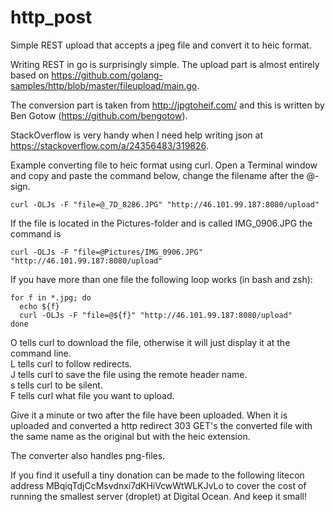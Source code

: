 # http_post
Simple REST upload that accepts a jpeg file and convert it to heic format.

Writing REST in go is surprisingly simple. The upload part is almost entirely based
on https://github.com/golang-samples/http/blob/master/fileupload/main.go.

The conversion part is taken from
http://jpgtoheif.com/ and this is written by Ben Gotow (https://github.com/bengotow).

StackOverflow is very handy when I need help writing json at https://stackoverflow.com/a/24356483/319826.

Example converting file to heic format using curl. Open a Terminal window and copy and paste the command
below, change the filename after the @-sign.

```
curl -OLJs -F "file=@_7D_8286.JPG" "http://46.101.99.187:8080/upload"
```

If the file is located in the Pictures-folder and is called IMG_0906.JPG the command is

```
curl -OLJs -F "file=@Pictures/IMG_0906.JPG" "http://46.101.99.187:8080/upload"
```

If you have more than one file the following loop works (in bash and zsh):

```
for f in *.jpg; do
  echo ${f}
  curl -OLJs -F "file=@${f}" "http://46.101.99.187:8080/upload"
done
```

O tells curl to download the file, otherwise it will just display it at the command line.<br>
L tells curl to follow redirects.<br>
J tells curl to save the file using the remote header name.<br>
s tells curl to be silent.<br>
F tells curl what file you want to upload.

Give it a minute or two after the file have been uploaded. When it is uploaded and converted a http redirect 303
GET's the converted file with the same name as the original but with the heic extension.

The converter also handles png-files.

If you find it usefull a tiny donation can be made to the following litecon address MBqiqTdjCcMsvdnxi7dKHiVcwWtWLKJvLo
to cover the cost of running the smallest server (droplet) at Digital Ocean. And keep it small!
